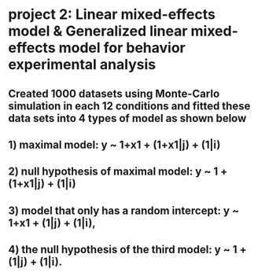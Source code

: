# project 2: Linear mixed-effects model & Generalized linear mixed-effects model for behavior experimental analysis
## Created 1000 datasets using Monte-Carlo simulation in each 12 conditions and fitted these data sets into 4 types of model as shown below
## 1) maximal model: y ~ 1+x1 + (1+x1|j) + (1|i) 
## 2) null hypothesis of maximal model: y ~ 1 + (1+x1|j) + (1|i)
## 3) model that only has a random intercept: y ~ 1+x1 + (1|j) + (1|i), 
## 4) the null hypothesis of the third model: y ~ 1 + (1|j) + (1|i). 
